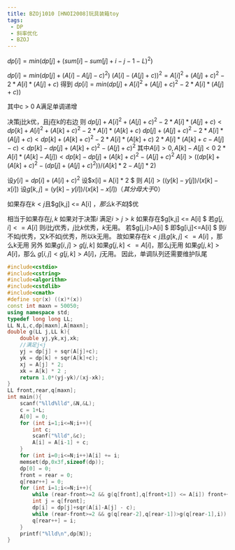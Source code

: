```yaml
---
title: BZOj1010 [HNOI2008]玩具装箱toy
tags:
 - DP
 - 斜率优化
 - BZOJ
---
```


$dp[i]=min(dp[j]+(sum[i]-sum[j]+i-j-1-L)^2)$

<!--more-->

$dp[i]=min(dp[j]+(A[i]-A[j]-c)^2)$
$(A[i]-(A[j]+c))^2 = A[i]^2 + (A[j]+c)^2 - 2*A[i]*(A[j]+c)$
得到
$dp[i] = min(dp[j]+A[i]^2 + (A[j]+c)^2 - 2*A[i]*(A[j]+c))$

其中c > 0
A满足单调递增 

决策j比k优，且j在k的右边 
则
$dp[j] + A[i]^2 + (A[j]+c)^2 - 2*A[i]*(A[j]+c) < dp[k] + A[i]^2 + (A[k]+c)^2 - 2*A[i]*(A[k]+c)$
$dp[j] + (A[j]+c)^2 - 2*A[i]*(A[j]+c) < dp[k] + (A[k]+c)^2 - 2*A[i]*(A[k]+c)$
$2*A[i]*(A[k]+c-A[j]-c) < dp[k]-dp[j] + (A[k]+c)^2 - (A[j]+c)^2$
其中$A[i]>0 ,A[k]-A[j]<0$
$2*A[i]*(A[k]-A[j]) < dp[k]-dp[j] + (A[k]+c)^2 - (A[j]+c)^2$
$A[i]>((dp[k]+ (A[k]+c)^2 - (dp[j]+(A[j]+c)^2)) / (A[k]*2-A[j]*2)$

设$y[i] = dp[i] + (A[i]+c)^2$
设$x[i] = A[i] * 2 $
则 
$A[i]>((y[k] - y[j]) / (x[k]-x[i])$
设$g[k,j] =  (y[k]-y[l]) / (x[k]-x[l])（其分母大于0）$

如果存在$k < j$且$g[k,j] <= A[i] $，那么$k$不如$j$优

相当于如果存在$j,k$
如果对于决策$i$
满足$i > j > k$
如果存在$g[k,j] <= A[i] $
若$g[j,i]<=A[i]$
则$i$比$j$优秀，$j$比$k$优秀，$k$无用。
若$g[j,i]>A[i] $
即$g[i,j]<=A[i] $
则$i$不如$j$优秀，又k不如j优秀，所以k无用。
故如果存在$k < j$且$g[k,j] <= A[i]$ ，那么k无用
另外
如果$g[i,j]>g[j,k]$
如果$g[j,k]<=A[i]$，那么j无用
如果$g[j,k]>A[i]$，那么
$g[i,j] <g[j,k]>A[i]$，$j$无用。 
因此，单调队列还需要维护队尾 

```c++
#include<cstdio>
#include<cstring>
#include<algorithm>
#include<cstdlib>
#include<cmath>
#define sqr(x) ((x)*(x))
const int maxn = 50050;
using namespace std;
typedef long long LL;
LL N,L,c,dp[maxn],A[maxn];
double g(LL j,LL k){
	double yj,yk,xj,xk;
	//满足j<j 
	yj = dp[j] + sqr(A[j]+c);
	yk = dp[k] + sqr(A[k]+c);
	xj = A[j] * 2;
	xk = A[k] * 2 ;
	return 1.0*(yj-yk)/(xj-xk);
}
LL front,rear,q[maxn];
int main(){
	scanf("%lld%lld",&N,&L);
	c = 1+L;
	A[0] = 0;
	for (int i=1;i<=N;i++){
		int c;
		scanf("%lld",&c);
		A[i] = A[i-1] + c;
	}
	for (int i=0;i<=N;i++)A[i] += i;
	memset(dp,0x3f,sizeof(dp));
	dp[0] = 0;
	front = rear = 0;
	q[rear++] = 0;
	for (int i=1;i<=N;i++){
		while (rear-front>=2 && g(q[front],q[front+1]) <= A[i]) front++;
		int j = q[front];
		dp[i] = dp[j]+sqr(A[i]-A[j] - c);
		while (rear-front>=2 && g(q[rear-2],q[rear-1])>g(q[rear-1],i)) rear--;
		q[rear++] = i;
	}
	printf("%lld\n",dp[N]);
}
```

